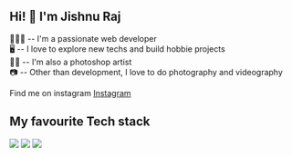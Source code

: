 <h2>Hi! 👋  I'm Jishnu Raj</h2>

<p>🧑🏻‍🦱  -- I'm a passionate web developer<br />
🖥️     -- I love to explore new techs and build hobbie projects<br />
👨‍🎨     -- I'm also a photoshop artist<br />
📷    --  Other than development, I love to do photography and videography<p/>
<p>Find me on instagram <a href="https://www.instagram.com/plutokyd/">Instagram</a></p>

<h2> My favourite Tech stack </h2>
<img src="https://img.icons8.com/color-glass/50/000000/adobe-photoshop.png"/>
<img src="https://img.icons8.com/color/48/000000/vue-js.png"/>
<img src="https://img.icons8.com/color/48/000000/visual-studio-code-2019.png"/>

